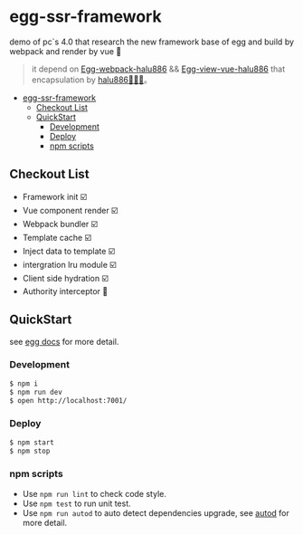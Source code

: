 # egg-ssr-framework

demo of pc`s 4.0 that research the new framework base of egg and build by webpack and render by vue 🐰

> it depend on [Egg-webpack-halu886](https://github.com/halu886/egg-webpack-halu886) && [Egg-view-vue-halu886](https://github.com/halu886/egg-view-vue-halu886) that encapsulation by [halu886🧑🏻‍💻](http://github.com/halu886)。

<!-- TOC -->

- [egg-ssr-framework](#egg-ssr-framework)
    - [Checkout List](#checkout-list)
    - [QuickStart](#quickstart)
        - [Development](#development)
        - [Deploy](#deploy)
        - [npm scripts](#npm-scripts)

<!-- /TOC -->

## Checkout List

- Framework init ☑️
- Vue component render ☑️
- Webpack bundler ☑️
- Template cache ☑️
- Inject data to template ☑️
- intergration lru module ☑️
- Client side hydration ☑️
- Authority interceptor 🔨

## QuickStart

<!-- add docs here for user -->

see [egg docs][egg] for more detail.

### Development

```bash
$ npm i
$ npm run dev
$ open http://localhost:7001/
```

### Deploy

```bash
$ npm start
$ npm stop
```

### npm scripts

- Use `npm run lint` to check code style.
- Use `npm test` to run unit test.
- Use `npm run autod` to auto detect dependencies upgrade, see [autod](https://www.npmjs.com/package/autod) for more detail.

[egg]: https://eggjs.org
